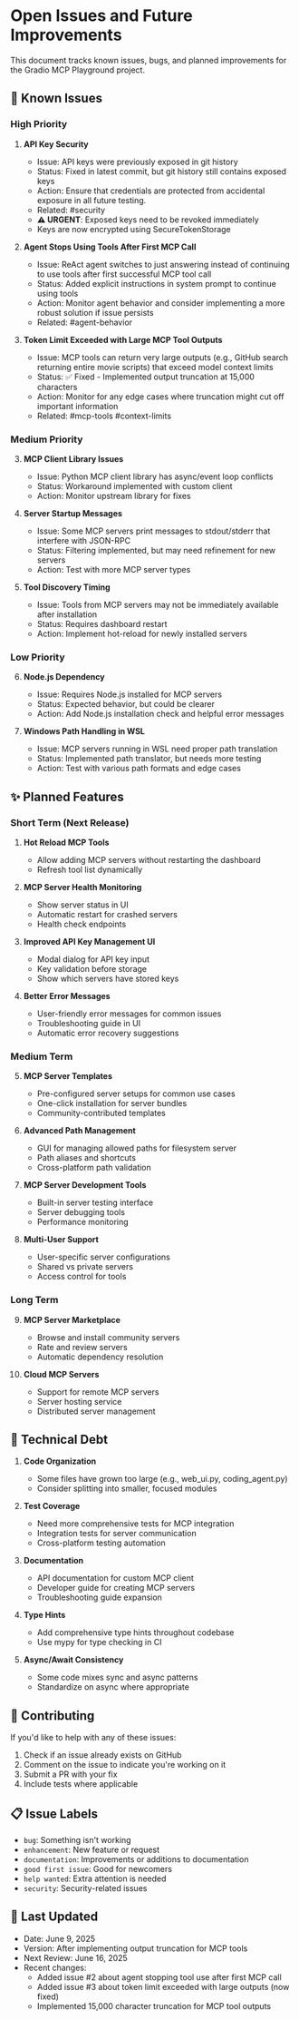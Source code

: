 # Open Issues and Future Improvements

This document tracks known issues, bugs, and planned improvements for the Gradio MCP Playground project.

## 🐛 Known Issues

### High Priority

1. **API Key Security**
   - Issue: API keys were previously exposed in git history
   - Status: Fixed in latest commit, but git history still contains exposed keys
   - Action: Ensure that credentials are protected from accidental exposure in all future testing.
   - Related: #security
   - **⚠️ URGENT**: Exposed keys need to be revoked immediately
   - Keys are now encrypted using SecureTokenStorage

2. **Agent Stops Using Tools After First MCP Call**
   - Issue: ReAct agent switches to just answering instead of continuing to use tools after first successful MCP tool call
   - Status: Added explicit instructions in system prompt to continue using tools
   - Action: Monitor agent behavior and consider implementing a more robust solution if issue persists
   - Related: #agent-behavior

3. **Token Limit Exceeded with Large MCP Tool Outputs**
   - Issue: MCP tools can return very large outputs (e.g., GitHub search returning entire movie scripts) that exceed model context limits
   - Status: ✅ Fixed - Implemented output truncation at 15,000 characters
   - Action: Monitor for any edge cases where truncation might cut off important information
   - Related: #mcp-tools #context-limits

### Medium Priority

3. **MCP Client Library Issues**
   - Issue: Python MCP client library has async/event loop conflicts
   - Status: Workaround implemented with custom client
   - Action: Monitor upstream library for fixes

4. **Server Startup Messages**
   - Issue: Some MCP servers print messages to stdout/stderr that interfere with JSON-RPC
   - Status: Filtering implemented, but may need refinement for new servers
   - Action: Test with more MCP server types

5. **Tool Discovery Timing**
   - Issue: Tools from MCP servers may not be immediately available after installation
   - Status: Requires dashboard restart
   - Action: Implement hot-reload for newly installed servers

### Low Priority

6. **Node.js Dependency**
   - Issue: Requires Node.js installed for MCP servers
   - Status: Expected behavior, but could be clearer
   - Action: Add Node.js installation check and helpful error messages

7. **Windows Path Handling in WSL**
   - Issue: MCP servers running in WSL need proper path translation
   - Status: Implemented path translator, but needs more testing
   - Action: Test with various path formats and edge cases

## ✨ Planned Features

### Short Term (Next Release)

1. **Hot Reload MCP Tools**
   - Allow adding MCP servers without restarting the dashboard
   - Refresh tool list dynamically

2. **MCP Server Health Monitoring**
   - Show server status in UI
   - Automatic restart for crashed servers
   - Health check endpoints

3. **Improved API Key Management UI**
   - Modal dialog for API key input
   - Key validation before storage
   - Show which servers have stored keys

4. **Better Error Messages**
   - User-friendly error messages for common issues
   - Troubleshooting guide in UI
   - Automatic error recovery suggestions

### Medium Term

5. **MCP Server Templates**
   - Pre-configured server setups for common use cases
   - One-click installation for server bundles
   - Community-contributed templates

6. **Advanced Path Management**
   - GUI for managing allowed paths for filesystem server
   - Path aliases and shortcuts
   - Cross-platform path validation

7. **MCP Server Development Tools**
   - Built-in server testing interface
   - Server debugging tools
   - Performance monitoring

8. **Multi-User Support**
   - User-specific server configurations
   - Shared vs private servers
   - Access control for tools

### Long Term

9. **MCP Server Marketplace**
   - Browse and install community servers
   - Rate and review servers
   - Automatic dependency resolution

10. **Cloud MCP Servers**
    - Support for remote MCP servers
    - Server hosting service
    - Distributed server management

## 🔧 Technical Debt

1. **Code Organization**
   - Some files have grown too large (e.g., web_ui.py, coding_agent.py)
   - Consider splitting into smaller, focused modules

2. **Test Coverage**
   - Need more comprehensive tests for MCP integration
   - Integration tests for server communication
   - Cross-platform testing automation

3. **Documentation**
   - API documentation for custom MCP client
   - Developer guide for creating MCP servers
   - Troubleshooting guide expansion

4. **Type Hints**
   - Add comprehensive type hints throughout codebase
   - Use mypy for type checking in CI

5. **Async/Await Consistency**
   - Some code mixes sync and async patterns
   - Standardize on async where appropriate

## 🤝 Contributing

If you'd like to help with any of these issues:

1. Check if an issue already exists on GitHub
2. Comment on the issue to indicate you're working on it
3. Submit a PR with your fix
4. Include tests where applicable

## 📋 Issue Labels

- `bug`: Something isn't working
- `enhancement`: New feature or request
- `documentation`: Improvements or additions to documentation
- `good first issue`: Good for newcomers
- `help wanted`: Extra attention is needed
- `security`: Security-related issues

## 🔄 Last Updated

- Date: June 9, 2025
- Version: After implementing output truncation for MCP tools
- Next Review: June 16, 2025
- Recent changes: 
  - Added issue #2 about agent stopping tool use after first MCP call
  - Added issue #3 about token limit exceeded with large outputs (now fixed)
  - Implemented 15,000 character truncation for MCP tool outputs